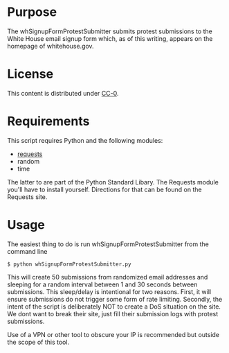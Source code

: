 # Purpose
The whSignupFormProtestSubmitter submits protest submissions to the White House email signup form which, as of this writing, appears on the homepage of whitehouse.gov.

# License
This content is distributed under [CC-0](https://creativecommons.org/publicdomain/zero/1.0/).

# Requirements
This script requires Python and the following modules:
- [requests](http://docs.python-requests.org/en/master/)
- random
- time

The latter to are part of the Python Standard Libary.  The Requests module you'll have to install yourself.  Directions for that can be found on the Requests site.

# Usage
The easiest thing to do is run whSignupFormProtestSubmitter from the command line

```
$ python whSignupFormProtestSubmitter.py
```

This will create 50 submissions from randomized email addresses and sleeping for a random interval between 1 and 30 seconds between submissions.  This sleep/delay is intentional for two reasons.  First, it will ensure submissions do not trigger some form of rate limiting.  Secondly, the intent of the script is deliberately NOT to create a DoS situation on the site.  We dont want to break their site, just fill their submission logs with protest submissions.

Use of a VPN or other tool to obscure your IP is recommended but outside the scope of this tool.